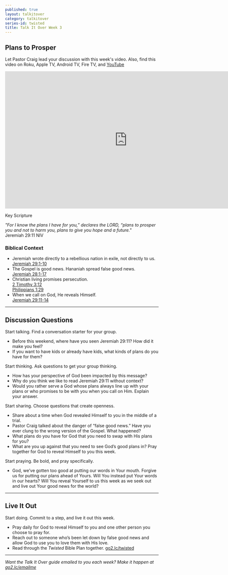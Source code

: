 ```yaml
---
published: true
layout: talkitover
category: talkitover
series-id: twisted
title: Talk It Over Week 3
---
```


## Plans to Prosper

Let Pastor Craig lead your discussion with this week's video. Also, find this video on Roku, Apple TV, Android TV, Fire TV, and [YouTube](https://www.youtube.com/watch?v=dTdd9iPDZnw)

<div class="tio-video"><iframe src="http://player.theplatform.com/p/IfSiAC/talkitover/embed/select/media/2Az9Pz6CCmTf?form=html" width="800" height="450" frameBorder="0" seamless="seamless" allowFullScreen></iframe></div>  

Key Scripture

_"For I know the plans I have for you,” declares the LORD, “plans to prosper you and not to harm you, plans to give you hope and a future."_  
Jeremiah 29:11 NIV    

### Biblical Context  

* Jeremiah wrote directly to a rebellious nation in exile, not directly to us.  
[Jeremiah 29:1-10](https://www.bible.com/bible/111/jer.29.1-10.niv)
* The Gospel is good news. Hananiah spread false good news.  
[Jeremiah 28:1-17](https://www.bible.com/bible/111/jer.28.1-17.niv)
* Christian living promises persecution.  
[2 Timothy 3:12](https://www.bible.com/bible/111/2ti.3.12.niv)  
[Philippians 1:29](https://www.bible.com/bible/111/php.1.29.niv)
* When we call on God, He reveals Himself.  
[Jeremiah 29:11-14](https://www.bible.com/bible/111/jer.29.11-14.niv)

* * *

## Discussion Questions
<p class="lead">Start talking. Find a conversation starter for your group.</p> 

* Before this weekend, where have you seen Jeremiah 29:11? How did it make you feel?
* If you want to have kids or already have kids, what kinds of plans do you have for them?

<p class="lead">Start thinking. Ask questions to get your group thinking.</p> 

* How has your perspective of God been impacted by this message?
* Why do you think we like to read Jeremiah 29:11 without context?
* Would you rather serve a God whose plans always line up with your plans or who promises to be with you when you call on Him. Explain your answer.
 
<p class="lead">Start sharing. Choose questions that create openness.</p> 

* Share about a time when God revealed Himself to you in the middle of a trial.
* Pastor Craig talked about the danger of “false good news.” Have you ever clung to the wrong version of the Gospel. What happened?
* What plans do you have for God that you need to swap with His plans for you?
* What are you up against that you need to see God’s good plans in? Pray together for God to reveal Himself to you this week.

<p class="lead">Start praying. Be bold, and pray specifically.</p> 

* God, we’ve gotten too good at putting our words in Your mouth. Forgive us for putting our plans ahead of Yours. Will You instead put Your words in our hearts? Will You reveal Yourself to us this week as we seek out and live out Your good news for the world?

* * *

## Live It Out
<p class="lead">Start doing. Commit to a step, and live it out this week.</p>

* Pray daily for God to reveal Himself to you and one other person you choose to pray for.
* Reach out to someone who’s been let down by false good news and allow God to use you to love them with His love.
* Read through the _Twisted_ Bible Plan together. [go2.lc/twisted](http://go2.lc/twisted)

* * *

_Want the Talk It Over guide emailed to you each week? Make it happen at [go2.lc/emailme](http://info.life.church/talkitover)_
